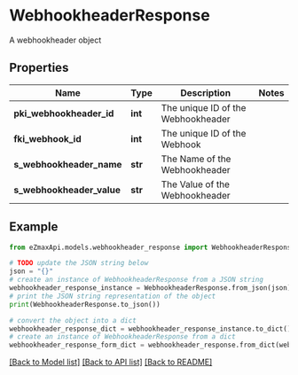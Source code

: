 # WebhookheaderResponse

A webhookheader object

## Properties

Name | Type | Description | Notes
------------ | ------------- | ------------- | -------------
**pki_webhookheader_id** | **int** | The unique ID of the Webhookheader | 
**fki_webhook_id** | **int** | The unique ID of the Webhook | 
**s_webhookheader_name** | **str** | The Name of the Webhookheader | 
**s_webhookheader_value** | **str** | The Value of the Webhookheader | 

## Example

```python
from eZmaxApi.models.webhookheader_response import WebhookheaderResponse

# TODO update the JSON string below
json = "{}"
# create an instance of WebhookheaderResponse from a JSON string
webhookheader_response_instance = WebhookheaderResponse.from_json(json)
# print the JSON string representation of the object
print(WebhookheaderResponse.to_json())

# convert the object into a dict
webhookheader_response_dict = webhookheader_response_instance.to_dict()
# create an instance of WebhookheaderResponse from a dict
webhookheader_response_form_dict = webhookheader_response.from_dict(webhookheader_response_dict)
```
[[Back to Model list]](../README.md#documentation-for-models) [[Back to API list]](../README.md#documentation-for-api-endpoints) [[Back to README]](../README.md)


